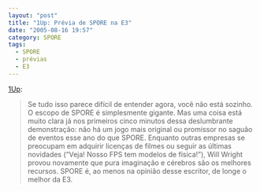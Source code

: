 ```yaml
---
layout: "post"
title: "1Up: Prévia de SPORE na E3"
date: "2005-08-16 19:57"
category: SPORE
tags:
  - SPORE
  - prévias
  - E3
---
```


[1Up](http://www.1up.com/do/previewPage?cId=3140925&did=1):

> Se tudo isso parece difícil de entender agora, você não está sozinho. O escopo de SPORE é simplesmente gigante. Mas uma coisa está muito clara já nos primeiros cinco minutos dessa deslumbrante demonstração: não há um jogo mais original ou promissor no saguão de eventos esse ano do que SPORE. Enquanto outras empresas se preocupam em adquirir licenças de filmes ou seguir as últimas novidades (“Veja! Nosso FPS tem modelos de física!”), Will Wright provou novamente que pura imaginação e cérebros são os melhores recursos. SPORE é, ao menos na opinião desse escritor, de longe o melhor da E3. 
